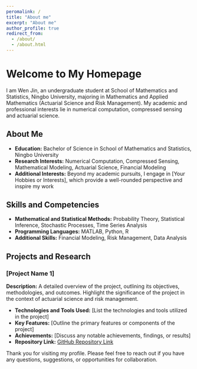 ```yaml
---
peromalink: /
title: "About me"
excerpt: "About me"
author_profile: true
redirect_from:
  - /about/
  - /about.html
---
```

# Welcome to My Homepage

I am Wen Jin, an undergraduate student at School of Mathematics and Statistics, Ningbo University, majoring in Mathematics and Applied Mathematics (Actuarial Science and Risk Management). My academic and professional interests lie in numerical computation, compressed sensing and actuarial science. 

## About Me

- **Education:** Bachelor of Science in School of Mathematics and Statistics, Ningbo University
- **Research Interests:** Numerical Computation, Compressed Sensing, Mathematical Modeling, Actuarial Science, Financial Modeling
- **Additional Interests:** Beyond my academic pursuits, I engage in [Your Hobbies or Interests], which provide a well-rounded perspective and inspire my work

## Skills and Competencies

- **Mathematical and Statistical Methods:** Probability Theory, Statistical Inference, Stochastic Processes, Time Series Analysis
- **Programming Languages:** MATLAB, Python, R
- **Additional Skills:** Financial Modeling, Risk Management, Data Analysis

## Projects and Research

### [Project Name 1]
**Description:** A detailed overview of the project, outlining its objectives, methodologies, and outcomes. Highlight the significance of the project in the context of actuarial science and risk management.

- **Technologies and Tools Used:** [List the technologies and tools utilized in the project]
- **Key Features:** [Outline the primary features or components of the project]
- **Achievements:** [Discuss any notable achievements, findings, or results]
- **Repository Link:** [GitHub Repository Link](https://github.com/yourusername/projectname1)


Thank you for visiting my profile. Please feel free to reach out if you have any questions, suggestions, or opportunities for collaboration.
